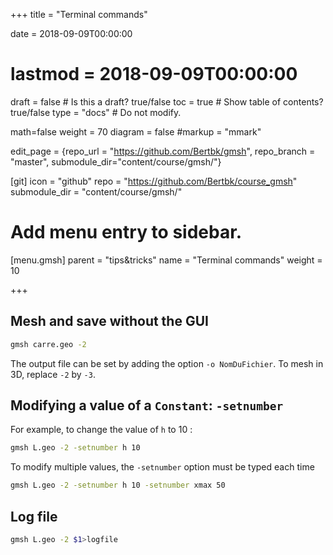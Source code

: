 +++
title = "Terminal commands"

date = 2018-09-09T00:00:00
# lastmod = 2018-09-09T00:00:00

draft = false  # Is this a draft? true/false
toc = true  # Show table of contents? true/false
type = "docs"  # Do not modify.

math=false
weight = 70
diagram = false
#markup = "mmark"


edit_page = {repo_url = "https://github.com/Bertbk/gmsh", repo_branch = "master", submodule_dir="content/course/gmsh/"}

[git]
  icon = "github"
  repo = "https://github.com/Bertbk/course_gmsh"
  submodule_dir = "content/course/gmsh/"
  

# Add menu entry to sidebar.
[menu.gmsh]
  parent = "tips&tricks"
  name = "Terminal commands"
  weight = 10

+++

## Mesh and save without the GUI

```bash
gmsh carre.geo -2
```
The output file can be set by adding the option `-o NomDuFichier`. To mesh in 3D, replace `-2` by `-3`.

##  Modifying a value of a `Constant`: `-setnumber`

For example, to change the value of `h` to 10 :
```bash
gmsh L.geo -2 -setnumber h 10
```
To modify multiple values, the `-setnumber` option must be typed each time
```bash
gmsh L.geo -2 -setnumber h 10 -setnumber xmax 50
```

## Log file

```bash
gmsh L.geo -2 $1>logfile
```
